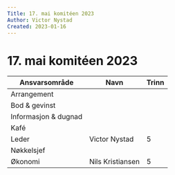 ```yaml
---
Title: 17. mai komitéen 2023
Author: Victor Nystad
Created: 2023-01-16
---
```


# 17. mai komitéen 2023

| Ansvarsområde | Navn | Trinn |
|--|--|--|
| Arrangement | | |
| Bod & gevinst | | |
| Informasjon & dugnad | | |
| Kafé | | |
| Leder | Victor Nystad | 5 |
| Nøkkelsjef |  |  |
| Økonomi | Nils Kristiansen | 5 |

